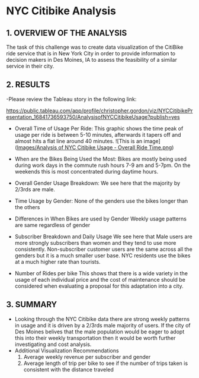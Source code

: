 # NYC Citibike Analysis

## 1. OVERVIEW OF THE ANALYSIS
The task of this challenge was to create data visualization of the CitiBike ride service that is in New York City in order to provide information to decision makers in Des Moines, IA to assess the feasibility of a similar service in their city.

## 2. RESULTS

-Please review the Tableau story in the following link:

https://public.tableau.com/app/profile/christopher.gordon/viz/NYCCitibikePresentation_16841736593750/AnalysisofNYCCitibikeUsage?publish=yes

- Overall Time of Usage Per Ride:
This graphic shows the time peak of usage per ride is between 5-10 minutes, afterwards it tapers off and almost hits a flat line around 40 minutes. 
![This is an image]([Images/Analysis of NYC Citibike Usage - Overall Ride Time.png](https://github.com/chrisagordon/bikesharing/blob/main/Images/Analysis%20of%20NYC%20Citibike%20Usage%20-%20Overall%20Ride%20Time.png))

- When are the Bikes Being Used the Most: 
Bikes are mostly being used during work days in the commute rush hours 7-9 am and 5-7pm. On the weekends this is most concentrated during daytime hours.
- Overall Gender Usage Breakdown:
We see here that the majority by 2/3rds are male.
- Time Usage by Gender:
None of the genders use the bikes longer than the others
- Differences in When Bikes are used by Gender
Weekly usage patterns are same regardless of gender
- Subscriber Breakdown and Daily Usage
We see here that Male users are more strongly subscribers than women and they tend to use more consistently. Non-subscriber customer users are the same across all the genders but it is a much smaller user base. NYC residents use the bikes at a much higher rate than tourists.
- Number of Rides per bike
This shows that there is a wide variety in the usage of each individual price and the cost of maintenance should be considered when evaluating a proposal for this adaptation into a city.

## 3. SUMMARY

- Looking through the NYC Citibike data there are strong weekly patterns in usage and it is driven by a 2/3rds male majority of users. If the city of Des Moines belives that the male population would be eager to adopt this into their weekly transportation then it would be worth further investigating and cost analysis.
- Additional Visualization Recommendations
  1) Average weekly revenue per subscriber and gender
  2) Average length of trip per bike to see if the number of trips taken is consistent with the distance traveled
